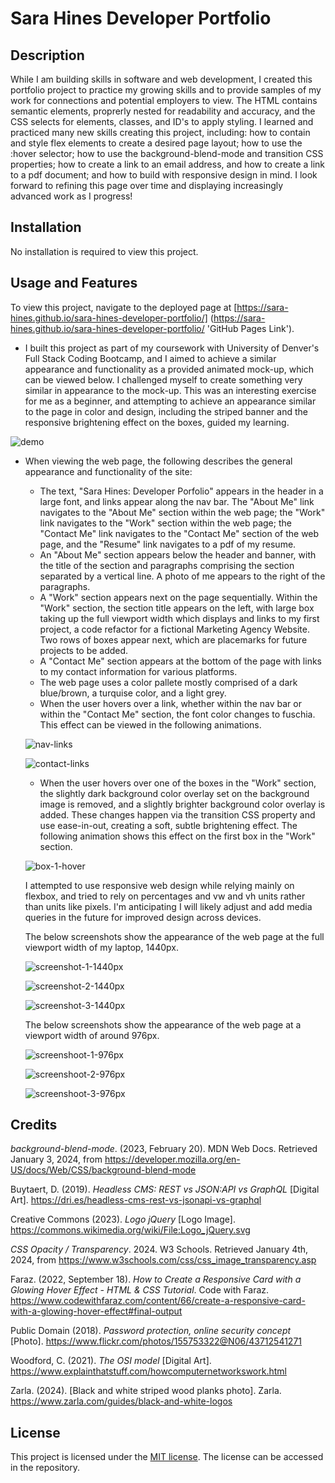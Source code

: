 # Sara Hines Developer Portfolio

## Description

While I am building skills in software and web development, I created this portfolio project to practice my growing skills and to provide samples of my work for connections and potential employers to view. The HTML contains semantic elements, proprerly nested for readability and accuracy, and the CSS selects for elements, classes, and ID's to apply styling. I learned and practiced many new skills creating this project, including: how to contain and style flex elements to create a desired page layout; how to use the :hover selector; how to use the background-blend-mode and transition CSS properties; how to create a link to an email address, and how to create a link to a pdf document; and how to build with responsive design in mind. I look forward to refining this page over time and displaying increasingly advanced work as I progress!

## Installation

No installation is required to view this project. 

## Usage and Features 

To view this project, navigate to the deployed page at [https://sara-hines.github.io/sara-hines-developer-portfolio/] (https://sara-hines.github.io/sara-hines-developer-portfolio/ 'GitHub Pages Link').

* I built this project as part of my coursework with University of Denver's Full Stack Coding Bootcamp, and I aimed to achieve a similar appearance and functionality as a provided animated mock-up, which can be viewed below. I challenged myself to create something very similar in appearance to the mock-up. This was an interesting exercise for me as a beginner, and attempting to achieve an appearance similar to the page in color and design, including the striped banner and the responsive brightening effect on the boxes, guided my learning.  

![demo](https://github.com/sara-hines/sara-hines-developer-portfolio/assets/90005274/cf61761a-8cbb-4318-b4ee-7c6212a58883)

* When viewing the web page, the following describes the general appearance and functionality of the site:

    * The text, "Sara Hines: Developer Porfolio" appears in the header in a large font, and links appear along the nav bar. The "About Me" link navigates to the "About Me" section within the web page; the "Work" link navigates to the "Work" section within the web page; the "Contact Me" link navigates to the "Contact Me" section of the web page, and the "Resume" link navigates to a pdf of my resume.
    * An "About Me" section appears below the header and banner, with the title of the section and paragraphs comprising the section separated by a vertical line. A photo of me appears to the right of the paragraphs.
    * A "Work" section appears next on the page sequentially. Within the "Work" section, the section title appears on the left, with large box taking up the full viewport width which displays and links to my first project, a code refactor for a fictional Marketing Agency Website. Two rows of boxes appear next, which are placemarks for future projects to be added. 
    * A "Contact Me" section appears at the bottom of the page with links to my contact information for various platforms.
    * The web page uses a color pallete mostly comprised of a dark blue/brown, a turquise color, and a light grey.
    * When the user hovers over a link, whether within the nav bar or within the "Contact Me" section, the font color changes to fuschia. This effect can be viewed in the following animations.

    ![nav-links](https://github.com/sara-hines/sara-hines-developer-portfolio/assets/90005274/15b62faa-9714-49f9-bef3-eaf139b8b6eb)

    ![contact-links](https://github.com/sara-hines/sara-hines-developer-portfolio/assets/90005274/8cf934e8-13b2-4ddf-a0a9-7e489ebf124b)


    * When the user hovers over one of the boxes in the "Work" section, the slightly dark background color overlay set on the background image is removed, and a slightly brighter background color overlay is added. These changes happen via the transition CSS property and use ease-in-out, creating a soft, subtle brightening effect. The following animation shows this effect on the first box in the "Work" section.

    ![box-1-hover](https://github.com/sara-hines/sara-hines-developer-portfolio/assets/90005274/74b5ae43-a3ec-42e9-8f36-41dfea6157d0)

    I attempted to use responsive web design while relying mainly on flexbox, and tried to rely on percentages and vw and vh units rather than units like pixels. I'm anticipating I will likely adjust and add media queries in the future for improved design across devices. 

    The below screenshots show the appearance of the web page at the full viewport width of my laptop, 1440px.

    ![screenshot-1-1440px](https://github.com/sara-hines/sara-hines-developer-portfolio/assets/90005274/1da579f7-4be4-400b-9f4e-fa9397503889)

    ![screenshot-2-1440px](https://github.com/sara-hines/sara-hines-developer-portfolio/assets/90005274/09c2e471-0972-46d0-972f-a551b7be37f3)

    ![screenshot-3-1440px](https://github.com/sara-hines/sara-hines-developer-portfolio/assets/90005274/979c07b6-80b7-4a80-ad03-15a0b93cbdec)
    
    The below screenshots show the appearance of the web page at a viewport width of around 976px.

    ![screenshoot-1-976px](https://github.com/sara-hines/sara-hines-developer-portfolio/assets/90005274/399a0609-2beb-45bb-9fe3-5be75c47a9f1)

    ![screenshoot-2-976px](https://github.com/sara-hines/sara-hines-developer-portfolio/assets/90005274/84434a51-c2a9-415e-8ea7-8f57502d77ca)

    ![screenshoot-3-976px](https://github.com/sara-hines/sara-hines-developer-portfolio/assets/90005274/330bdf9a-0e2e-4ad7-b85c-11b92af799f7)

## Credits

_background-blend-mode_. (2023, February 20). MDN Web Docs. Retrieved January 3, 2024, from https://developer.mozilla.org/en-US/docs/Web/CSS/background-blend-mode

Buytaert, D. (2019). _Headless CMS: REST vs JSON:API vs GraphQL_ [Digital Art]. https://dri.es/headless-cms-rest-vs-jsonapi-vs-graphql 

Creative Commons (2023).  _Logo jQuery_ [Logo Image]. https://commons.wikimedia.org/wiki/File:Logo_jQuery.svg

_CSS Opacity / Transparency_. 2024. W3 Schools. Retrieved January 4th, 2024, from https://www.w3schools.com/css/css_image_transparency.asp

Faraz. (2022, September 18). _How to Create a Responsive Card with a Glowing Hover Effect - HTML & CSS Tutorial_. Code with Faraz. https://www.codewithfaraz.com/content/66/create-a-responsive-card-with-a-glowing-hover-effect#final-output

Public Domain (2018). _Password protection, online security concept_ [Photo]. https://www.flickr.com/photos/155753322@N06/43712541271 

Woodford, C. (2021). _The OSI model_ [Digital Art]. https://www.explainthatstuff.com/howcomputernetworkswork.html

Zarla. (2024). [Black and white striped wood planks photo]. Zarla. https://www.zarla.com/guides/black-and-white-logos

## License

This project is licensed under the [MIT license](https://opensource.org/license/mit/). The license can be accessed in the repository. 

